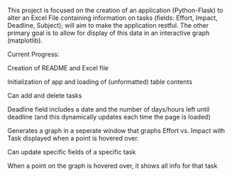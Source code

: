 This project is focused on the creation of an application (Python-Flask) to alter an Excel File containing information on tasks (fields: Effort, Impact, Deadline, Subject); will aim to make the 
application restful. The other primary goal is to allow for display of this data in an interactive graph (matplotlib).

Current Progress:

Creation of README and Excel file

Initialization of app and loading of (unformatted) table contents

Can add and delete tasks

Deadline field includes a date and the number of days/hours left until deadline (and this dynamically updates each time the page is loaded)

Generates a graph in a seperate window that graphs Effort vs. Impact with Task displayed when a point is hovered over.

Can update specific fields of a specific task

When a point on the graph is hovered over, it shows all info for that task
